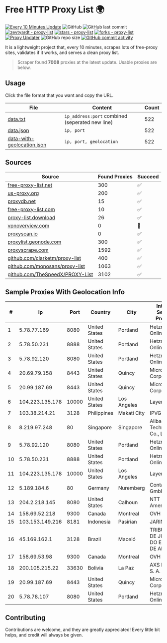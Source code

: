 
# Free HTTP Proxy List 🌍

[![Every 10 Minutes Update](https://github.com/mertguvencli/http-proxy-list/actions/workflows/main.yml/badge.svg?branch=main)](https://github.com/mertguvencli/http-proxy-list/actions/workflows/main.yml)
![GitHub](https://img.shields.io/github/license/mertguvencli/http-proxy-list)
![GitHub last commit](https://img.shields.io/github/last-commit/mertguvencli/http-proxy-list)
[![zevtyardt - proxy-list](https://img.shields.io/static/v1?label=zevtyardt&message=proxy-list&color=blue&logo=github)](https://github.com/zevtyardt/proxy-list "Go to GitHub repo")
[![stars - proxy-list](https://img.shields.io/github/stars/zevtyardt/proxy-list?style=social)](https://github.com/zevtyardt/proxy-list)
[![forks - proxy-list](https://img.shields.io/github/forks/zevtyardt/proxy-list?style=social)](https://github.com/zevtyardt/proxy-list)
[![Proxy Updater](https://github.com/zevtyardt/proxy-list/workflows/Proxy%20Updater/badge.svg)](https://github.com/zevtyardt/proxy-list/actions?query=workflow:"Proxy+Updater")
![GitHub repo size](https://img.shields.io/github/repo-size/zevtyardt/proxy-list)
[![GitHub commit activity](https://img.shields.io/github/commit-activity/m/zevtyardt/proxy-list?logo=commits)](https://github.com/zevtyardt/proxy-list/commits/main)

It is a lightweight project that, every 10 minutes, scrapes lots of free-proxy sites, validates if it works, and serves a clean proxy list.

> Scraper found **7008** proxies at the latest update. Usable proxies are below.

## Usage

Click the file format that you want and copy the URL.

|File|Content|Count|
|----|-------|-----|
|[data.txt](https://raw.githubusercontent.com/mertguvencli/http-proxy-list/main/proxy-list/data.txt)|`ip_address:port` combined (seperated new line)|522|
|[data.json](https://raw.githubusercontent.com/mertguvencli/http-proxy-list/main/proxy-list/data.json)|`ip, port`|522|
|[data-with-geolocation.json](https://raw.githubusercontent.com/mertguvencli/http-proxy-list/main/proxy-list/data-with-geolocation.json)|`ip, port, geolocation`|522|

## Sources

|Source|Found Proxies|Succeed|
|------|-------------|-------|
|[free-proxy-list.net](https://free-proxy-list.net)|300|✅|
|[us-proxy.org](https://www.us-proxy.org)|200|✅|
|[proxydb.net](http://proxydb.net)|15|✅|
|[free-proxy-list.com](https://free-proxy-list.com/?page=&port=&type%5B%5D=http&type%5B%5D=https&up_time=0&search=Search)|10|✅|
|[proxy-list.download](https://www.proxy-list.download/HTTP)|26|✅|
|[vpnoverview.com](https://vpnoverview.com/privacy/anonymous-browsing/free-proxy-servers)|0|🚫|
|[proxyscan.io](https://www.proxyscan.io)|0|✅|
|[proxylist.geonode.com](https://proxylist.geonode.com/api/proxy-list?limit=300&page=1&sort_by=lastChecked&sort_type=desc&protocols=http,https)|300|✅|
|[proxyscrape.com](https://api.proxyscrape.com/v2/?request=displayproxies&protocol=http&timeout=10000&country=all&ssl=all&anonymity=all)|1592|✅|
|[github.com/clarketm/proxy-list](https://raw.githubusercontent.com/clarketm/proxy-list/master/proxy-list-raw.txt)|400|✅|
|[github.com/monosans/proxy-list](https://raw.githubusercontent.com/monosans/proxy-list/main/proxies/http.txt)|1063|✅|
|[github.com/TheSpeedX/PROXY-List](https://raw.githubusercontent.com/TheSpeedX/PROXY-List/master/http.txt)|3102|✅|


## Sample Proxies With Geolocation Info

|#|Ip|Port|Country|City|Internet Service Provider|
|-|--|----|-------|----|-------------------------|
|1|5.78.77.169|8080|United States|Portland|Hetzner Online GmbH|
|2|5.78.50.231|8888|United States|Portland|Hetzner Online GmbH|
|3|5.78.92.120|8080|United States|Portland|Hetzner Online GmbH|
|4|20.69.79.158|8443|United States|Quincy|Microsoft Corporation|
|5|20.99.187.69|8443|United States|Quincy|Microsoft Corporation|
|6|104.223.135.178|10000|United States|Los Angeles|LayerHost|
|7|103.38.214.21|3128|Philippines|Makati City|IPVG|
|8|8.219.97.248|80|Singapore|Singapore|Alibaba (US) Technology Co., Ltd.|
|9|5.78.92.120|8080|United States|Portland|Hetzner Online GmbH|
|10|5.78.50.231|8888|United States|Portland|Hetzner Online GmbH|
|11|104.223.135.178|10000|United States|Los Angeles|LayerHost|
|12|5.189.184.6|80|Germany|Nuremberg|Contabo GmbH|
|13|204.2.218.145|8080|United States|Calhoun|NTT America, Inc.|
|14|158.69.52.218|9300|Canada|Montreal|OVH SAS|
|15|103.153.149.216|8181|Indonesia|Pasirian|JARINGANKU|
|16|45.169.162.1|3128|Brazil|Maceió|TRIBUNAL DE JUSTIÇA DO ESTADO DE ALAGOAS|
|17|158.69.53.98|9300|Canada|Montreal|OVH SAS|
|18|200.105.215.22|33630|Bolivia|La Paz|AXS Bolivia S. A.|
|19|20.99.187.69|8443|United States|Quincy|Microsoft Corporation|
|20|5.78.78.107|8080|United States|Portland|Hetzner Online GmbH|



## Contributing

Contributions are welcome, and they are greatly appreciated! Every
little bit helps, and credit will always be given.

